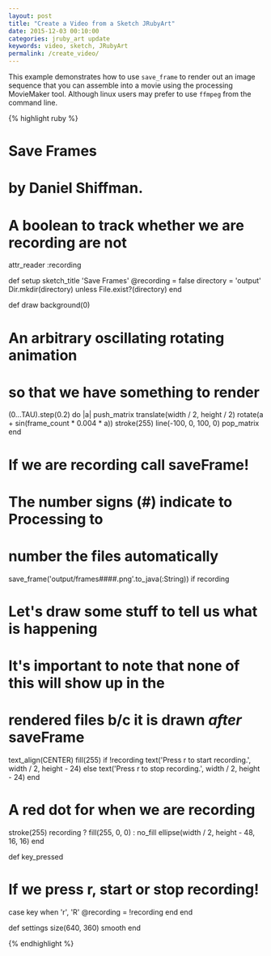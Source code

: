 ```yaml
---
layout: post
title: "Create a Video from a Sketch JRubyArt"
date: 2015-12-03 00:10:00
categories: jruby_art update
keywords: video, sketch, JRubyArt
permalink: /create_video/
---
```


This example demonstrates how to use `save_frame` to render out an image sequence that you can assemble into a movie using the processing MovieMaker tool.  Although linux users may prefer to use `ffmpeg` from the command line.

{% highlight ruby %}
#
# Save Frames
# by Daniel Shiffman.

# A boolean to track whether we are recording are not
attr_reader :recording

def setup
  sketch_title 'Save Frames'
  @recording = false
  directory = 'output'
  Dir.mkdir(directory) unless File.exist?(directory)
end

def draw
  background(0)
  # An arbitrary oscillating rotating animation
  # so that we have something to render
  (0...TAU).step(0.2) do |a|
    push_matrix
    translate(width / 2, height / 2)
    rotate(a + sin(frame_count * 0.004 * a))
    stroke(255)
    line(-100, 0, 100, 0)
    pop_matrix
  end

  # If we are recording call saveFrame!
  # The number signs (#) indicate to Processing to
  # number the files automatically
  save_frame('output/frames####.png'.to_java(:String)) if recording
  # Let's draw some stuff to tell us what is happening
  # It's important to note that none of this will show up in the
  # rendered files b/c it is drawn *after* saveFrame
  text_align(CENTER)
  fill(255)
  if !recording
    text('Press r to start recording.', width / 2, height - 24)
  else
    text('Press r to stop recording.', width / 2, height - 24)
  end

  # A red dot for when we are recording
  stroke(255)
  recording ? fill(255, 0, 0) : no_fill
  ellipse(width / 2, height - 48, 16, 16)
end

def key_pressed
  # If we press r, start or stop recording!
  case key
  when 'r', 'R'
    @recording = !recording
  end
end

def settings
  size(640, 360)
  smooth
end

{% endhighlight %}
